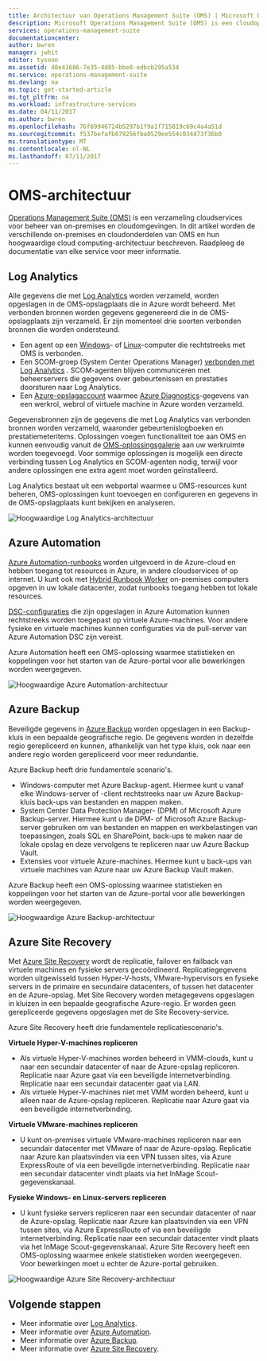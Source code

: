 ```yaml
---
title: Architectuur van Operations Management Suite (OMS) | Microsoft Docs
description: Microsoft Operations Management Suite (OMS) is een cloudoplossing voor IT-beheer van Microsoft waarmee u uw on-premises en cloudinfrastructuur kunt beheren en beveiligen.  In dit artikel worden de verschillende services van OMS beschreven en vindt u koppelingen naar gedetailleerde inhoud.
services: operations-management-suite
documentationcenter: 
author: bwren
manager: jwhit
editor: tysonn
ms.assetid: 40e41686-7e35-4d85-bbe8-edbcb295a534
ms.service: operations-management-suite
ms.devlang: na
ms.topic: get-started-article
ms.tgt_pltfrm: na
ms.workload: infrastructure-services
ms.date: 04/11/2017
ms.author: bwren
ms.openlocfilehash: 76f69946724b5297b1f9a1f715819c69c4a4a51d
ms.sourcegitcommit: f537befafb079256fba0529ee554c034d73f36b0
ms.translationtype: MT
ms.contentlocale: nl-NL
ms.lasthandoff: 07/11/2017
---
```

# <a name="oms-architecture"></a>OMS-architectuur
[Operations Management Suite (OMS)](https://azure.microsoft.com/documentation/services/operations-management-suite/) is een verzameling cloudservices voor beheer van on-premises en cloudomgevingen.  In dit artikel worden de verschillende on-premises en cloudonderdelen van OMS en hun hoogwaardige cloud computing-architectuur beschreven.  Raadpleeg de documentatie van elke service voor meer informatie.

## <a name="log-analytics"></a>Log Analytics
Alle gegevens die met [Log Analytics](https://azure.microsoft.com/documentation/services/log-analytics/) worden verzameld, worden opgeslagen in de OMS-opslagplaats die in Azure wordt beheerd.  Met verbonden bronnen worden gegevens gegenereerd die in de OMS-opslagplaats zijn verzameld.  Er zijn momenteel drie soorten verbonden bronnen die worden ondersteund.

* Een agent op een [Windows](../log-analytics/log-analytics-windows-agents.md)- of [Linux](../log-analytics/log-analytics-linux-agents.md)-computer die rechtstreeks met OMS is verbonden.
* Een SCOM-groep (System Center Operations Manager) [verbonden met Log Analytics](../log-analytics/log-analytics-om-agents.md) .  SCOM-agenten blijven communiceren met beheerservers die gegevens over gebeurtenissen en prestaties doorsturen naar Log Analytics.
* Een [Azure-opslagaccount](../log-analytics/log-analytics-azure-storage.md) waarmee [Azure Diagnostics](../cloud-services/cloud-services-dotnet-diagnostics.md)-gegevens van een werkrol, webrol of virtuele machine in Azure worden verzameld.

Gegevensbronnen zijn de gegevens die met Log Analytics van verbonden bronnen worden verzameld, waaronder gebeurtenislogboeken en prestatiemeteritems.  Oplossingen voegen functionaliteit toe aan OMS en kunnen eenvoudig vanuit de [OMS-oplossingsgalerie](../log-analytics/log-analytics-add-solutions.md) aan uw werkruimte worden toegevoegd.  Voor sommige oplossingen is mogelijk een directe verbinding tussen Log Analytics en SCOM-agenten nodig, terwijl voor andere oplossingen ene extra agent moet worden geïnstalleerd.

Log Analytics bestaat uit een webportal waarmee u OMS-resources kunt beheren, OMS-oplossingen kunt toevoegen en configureren en gegevens in de OMS-opslagplaats kunt bekijken en analyseren.

![Hoogwaardige Log Analytics-architectuur](media/operations-management-suite-architecture/log-analytics.png)

## <a name="azure-automation"></a>Azure Automation
[Azure Automation-runbooks](http://azure.microsoft.com/documentation/services/automation) worden uitgevoerd in de Azure-cloud en hebben toegang tot resources in Azure, in andere cloudservices of op internet.  U kunt ook met [Hybrid Runbook Worker](../automation/automation-hybrid-runbook-worker.md) on-premises computers opgeven in uw lokale datacenter, zodat runbooks toegang hebben tot lokale resources.

[DSC-configuraties](../automation/automation-dsc-overview.md) die zijn opgeslagen in Azure Automation kunnen rechtstreeks worden toegepast op virtuele Azure-machines.  Voor andere fysieke en virtuele machines kunnen configuraties via de pull-server van Azure Automation DSC zijn vereist.

Azure Automation heeft een OMS-oplossing waarmee statistieken en koppelingen voor het starten van de Azure-portal voor alle bewerkingen worden weergegeven.

![Hoogwaardige Azure Automation-architectuur](media/operations-management-suite-architecture/automation.png)

## <a name="azure-backup"></a>Azure Backup
Beveiligde gegevens in [Azure Backup](http://azure.microsoft.com/documentation/services/backup) worden opgeslagen in een Backup-kluis in een bepaalde geografische regio.  De gegevens worden in dezelfde regio gerepliceerd en kunnen, afhankelijk van het type kluis, ook naar een andere regio worden gerepliceerd voor meer redundantie.

Azure Backup heeft drie fundamentele scenario's.

* Windows-computer met Azure Backup-agent.  Hiermee kunt u vanaf elke Windows-server of -client rechtstreeks naar uw Azure Backup-kluis back-ups van bestanden en mappen maken.  
* System Center Data Protection Manager- (DPM) of Microsoft Azure Backup-server. Hiermee kunt u de DPM- of Microsoft Azure Backup-server gebruiken om van bestanden en mappen en werkbelastingen van toepassingen, zoals SQL en SharePoint, back-ups te maken naar de lokale opslag en deze vervolgens te repliceren naar uw Azure Backup Vault.
* Extensies voor virtuele Azure-machines.  Hiermee kunt u back-ups van virtuele machines van Azure naar uw Azure Backup Vault maken.

Azure Backup heeft een OMS-oplossing waarmee statistieken en koppelingen voor het starten van de Azure-portal voor alle bewerkingen worden weergegeven.

![Hoogwaardige Azure Backup-architectuur](media/operations-management-suite-architecture/backup.png)

## <a name="azure-site-recovery"></a>Azure Site Recovery
Met [Azure Site Recovery](http://azure.microsoft.com/documentation/services/site-recovery) wordt de replicatie, failover en failback van virtuele machines en fysieke servers gecoördineerd. Replicatiegegevens worden uitgewisseld tussen Hyper-V-hosts, VMware-hypervisors en fysieke servers in de primaire en secundaire datacenters, of tussen het datacenter en de Azure-opslag.  Met Site Recovery worden metagegevens opgeslagen in kluizen in een bepaalde geografische Azure-regio. Er worden geen gerepliceerde gegevens opgeslagen met de Site Recovery-service.

Azure Site Recovery heeft drie fundamentele replicatiescenario's.

**Virtuele Hyper-V-machines repliceren**

* Als virtuele Hyper-V-machines worden beheerd in VMM-clouds, kunt u naar een secundair datacenter of naar de Azure-opslag repliceren.  Replicatie naar Azure gaat via een beveiligde internetverbinding.  Replicatie naar een secundair datacenter gaat via LAN.
* Als virtuele Hyper-V-machines niet met VMM worden beheerd, kunt u alleen naar de Azure-opslag repliceren.  Replicatie naar Azure gaat via een beveiligde internetverbinding.

**Virtuele VMware-machines repliceren**

* U kunt on-premises virtuele VMware-machines repliceren naar een secundair datacenter met VMware of naar de Azure-opslag.  Replicatie naar Azure kan plaatsvinden via een VPN tussen sites, via Azure ExpressRoute of via een beveiligde internetverbinding. Replicatie naar een secundair datacenter vindt plaats via het InMage Scout-gegevenskanaal.

**Fysieke Windows- en Linux-servers repliceren** 

* U kunt fysieke servers repliceren naar een secundair datacenter of naar de Azure-opslag. Replicatie naar Azure kan plaatsvinden via een VPN tussen sites, via Azure ExpressRoute of via een beveiligde internetverbinding. Replicatie naar een secundair datacenter vindt plaats via het InMage Scout-gegevenskanaal.  Azure Site Recovery heeft een OMS-oplossing waarmee enkele statistieken worden weergegeven. Voor bewerkingen moet u echter de Azure-portal gebruiken.

![Hoogwaardige Azure Site Recovery-architectuur](media/operations-management-suite-architecture/site-recovery.png)

## <a name="next-steps"></a>Volgende stappen
* Meer informatie over [Log Analytics](http://azure.microsoft.com/documentation/services/log-analytics).
* Meer informatie over [Azure Automation](https://azure.microsoft.com/documentation/services/automation).
* Meer informatie over [Azure Backup](http://azure.microsoft.com/documentation/services/backup).
* Meer informatie over [Azure Site Recovery](http://azure.microsoft.com/documentation/services/site-recovery).

